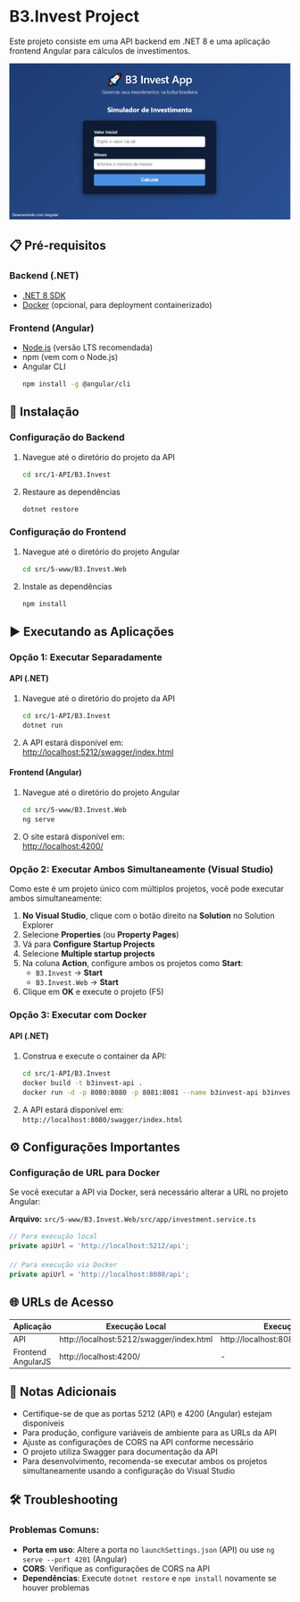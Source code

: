 # B3.Invest Project

Este projeto consiste em uma API backend em .NET 8 e uma aplicação frontend Angular para cálculos de investimentos.

![B3 Invest Logo](github/images/tela_inicial.png)

## 📋 Pré-requisitos

### Backend (.NET)
- [.NET 8 SDK](https://dotnet.microsoft.com/download/dotnet/8.0)
- [Docker](https://www.docker.com/products/docker-desktop/) (opcional, para deployment containerizado)

### Frontend (Angular)
- [Node.js](https://nodejs.org/) (versão LTS recomendada)
- npm (vem com o Node.js)
- Angular CLI
    ```bash
    npm install -g @angular/cli
    ```

## 🚀 Instalação

### Configuração do Backend
1. Navegue até o diretório do projeto da API
    ```bash
    cd src/1-API/B3.Invest
    ```
2. Restaure as dependências
    ```bash
    dotnet restore
    ```

### Configuração do Frontend
1. Navegue até o diretório do projeto Angular
    ```bash
    cd src/5-www/B3.Invest.Web
    ```
2. Instale as dependências
    ```bash
    npm install
    ```

## ▶️ Executando as Aplicações

### Opção 1: Executar Separadamente

#### API (.NET)
1. Navegue até o diretório do projeto da API
    ```bash
    cd src/1-API/B3.Invest
    dotnet run
    ```
2. A API estará disponível em:  
   [http://localhost:5212/swagger/index.html](http://localhost:5212/swagger/index.html)

#### Frontend (Angular)
1. Navegue até o diretório do projeto Angular
    ```bash
    cd src/5-www/B3.Invest.Web
    ng serve
    ```
2. O site estará disponível em:  
   [http://localhost:4200/](http://localhost:4200/)

### Opção 2: Executar Ambos Simultaneamente (Visual Studio)

Como este é um projeto único com múltiplos projetos, você pode executar ambos simultaneamente:

1. **No Visual Studio**, clique com o botão direito na **Solution** no Solution Explorer
2. Selecione **Properties** (ou **Property Pages**)
3. Vá para **Configure Startup Projects**
4. Selecione **Multiple startup projects**
5. Na coluna **Action**, configure ambos os projetos como **Start**:
   - `B3.Invest` → **Start**
   - `B3.Invest.Web` → **Start**
6. Clique em **OK** e execute o projeto (F5)

### Opção 3: Executar com Docker

#### API (.NET)
1. Construa e execute o container da API:
    ```bash
    cd src/1-API/B3.Invest
    docker build -t b3invest-api .
    docker run -d -p 8080:8080 -p 8081:8081 --name b3invest-api b3invest-api
    ```
2. A API estará disponível em:  
   `http://localhost:8080/swagger/index.html`

## ⚙️ Configurações Importantes

### Configuração de URL para Docker
Se você executar a API via Docker, será necessário alterar a URL no projeto Angular:

**Arquivo:** `src/5-www/B3.Invest.Web/src/app/investment.service.ts`

```typescript
// Para execução local
private apiUrl = 'http://localhost:5212/api';

// Para execução via Docker
private apiUrl = 'http://localhost:8080/api';
```

## 🌐 URLs de Acesso

| Aplicação | Execução Local | Execução Docker |
|-----------|----------------|-----------------|
| API | http://localhost:5212/swagger/index.html | http://localhost:8080/swagger/index.html |
| Frontend AngularJS | http://localhost:4200/ | - |

## 📝 Notas Adicionais

- Certifique-se de que as portas 5212 (API) e 4200 (Angular) estejam disponíveis
- Para produção, configure variáveis de ambiente para as URLs da API
- Ajuste as configurações de CORS na API conforme necessário
- O projeto utiliza Swagger para documentação da API
- Para desenvolvimento, recomenda-se executar ambos os projetos simultaneamente usando a configuração do Visual Studio

## 🛠️ Troubleshooting

### Problemas Comuns:
- **Porta em uso**: Altere a porta no `launchSettings.json` (API) ou use `ng serve --port 4201` (Angular)
- **CORS**: Verifique as configurações de CORS na API
- **Dependências**: Execute `dotnet restore` e `npm install` novamente se houver problemas


